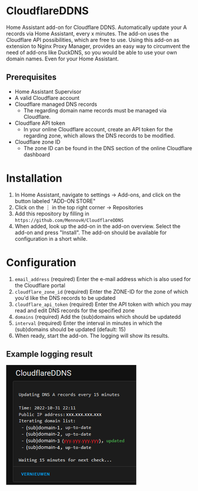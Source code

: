 # CloudflareDDNS
Home Assistant add-on for Cloudflare DDNS.
Automatically update your A records via Home Assistant, every x minutes.
The add-on uses the Cloudflare API possibilities, which are free to use.
Using this add-on as extension to Nginx Proxy Manager, provides an easy way to circumvent the need of add-ons like DuckDNS, so you would be able to use your own domain names. Even for your Home Assistant.

## Prerequisites
- Home Assistant Supervisor
- A valid Cloudflare account
- Cloudflare managed DNS records
  - The regarding domain name records must be managed via Cloudflare.
- Cloudflare API token
  - In your online Cloudflare account, create an API token for the regarding zone, which allows the DNS records to be modified.
- Cloudflare zone ID
  - The zone ID can be found in the DNS section of the online Cloudflare dashboard

# Installation

1. In Home Assistant, navigate to settings → Add-ons, and click on the button labeled "ADD-ON STORE"
2. Click on the ⋮ in the top right corner → Repositories
3. Add this repository by filling in `https://github.com/MennovH/CloudflareDDNS`
4. When added, look up the add-on in the add-on overview. Select the add-on and press "Install". The add-on should be available for configuration in a short while.

# Configuration

1. `email_address` (required) Enter the e-mail address which is also used for the Cloudflare portal
2. `cloudflare_zone_id` (required) Enter the ZONE-ID for the zone of which you'd like the DNS records to be updated
3. `cloudflare_api_token` (required) Enter the API token with which you may read and edit DNS records for the specified zone
4. `domains` (required) Add the (sub)domains which should be updatedd
5. `interval` (required) Enter the interval in minutes in which the (sub)domains should be updated (default: 15)
6. When ready, start the add-on. The logging will show its results.

## Example logging result

![Example logging](/assets/images/example.png)
